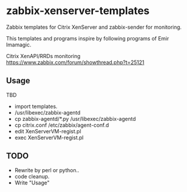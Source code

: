 zabbix-xenserver-templates
==================================

Zabbix templates for Citrix XenServer and zabbix-sender for monitoring.

This templates and programs inspire by following programs of Emir Imamagic.

 Citrix XenAPI/RRDs monitoring
 https://www.zabbix.com/forum/showthread.php?t=25121

Usage
----------------
TBD
- import templates.
- /usr/libexec/zabbix-agentd
- cp zabbix-agentd/*.py /usr/libexec/zabbix-agentd
- cp citrix.conf /etc/zabbix/agent-conf.d
- edit XenServerVM-regist.pl
- exec XenServerVM-regist.pl

## TODO
- Rewrite by perl or python..
- code cleanup.
- Write "Usage"

